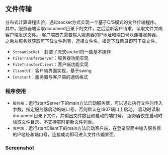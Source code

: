## 文件传输
分布式计算课程实验，通过socket方式实现一个基于C/S模式的文件传输程序。
其中，服务器端读取document目录下的文件，之后监听客户请求，读取文件并向客户端发送文件。
客户端首先需要输入服务器的IP地址和端口号以连接服务器，之后从服务器获取可下载文件列表，选择文件名，指定下载目录即可下载文件。
* `StreamSocket`：封装了流式socket的一些基本操作
* `FileTransferServer`：服务器功能实现
* `FileTransferClient`：客户端功能实现
* `ClientUI`：客户端界面实现，基于swing
* `Constant`：服务器与客户端的通信格式
### 程序使用
* `服务器`：运行startServer下的main方法启动服务器，可以通过执行文件时传入参数，指定服务器启动的端口号，否则默认在1907端口上启动。
启动时读取document目录下文件，并输出文件数目和启动的端口号。
服务器仅在启动时读取文件目录，不支持实时更新文件列表。
* `客户端`：运行startClient下的main方法启动客户端，在登录界面中输入服务器的IP地址和端口号，连接成功即可进入文件传输界面。
### Screenshot
